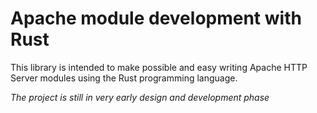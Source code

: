 # Apache module development with Rust

This library is intended to make possible and easy writing Apache HTTP Server modules using
the Rust programming language.

*The project is still in very early design and development phase*
